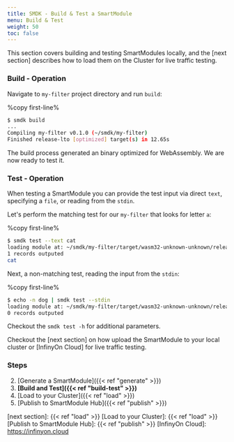 ```yaml
---
title: SMDK - Build & Test a SmartModule
menu: Build & Test
weight: 50
toc: false
---
```


This section covers building and testing SmartModules locally, and the [next section] describes how to load them on the Cluster for live traffic testing.


### Build - Operation

Navigate to `my-filter` project directory and run `build`:

%copy first-line%
```bash
$ smdk build
...
Compiling my-filter v0.1.0 (~/smdk/my-filter)
Finished release-lto [optimized] target(s) in 12.65s
```

The build process generated an binary optimized for WebAssembly. We are now ready to test it.

### Test - Operation

When testing a SmartModule you can provide the test input via direct `text`, specifying a `file`,
or reading from the `stdin`.

Let's perform the matching test for our `my-filter` that looks for letter `a`:

%copy first-line%
```bash
$ smdk test --text cat
loading module at: ~/smdk/my-filter/target/wasm32-unknown-unknown/release-lto/my_filter.wasm
1 records outputed
cat
```

Next, a non-matching test, reading the input from the `stdin`:

%copy first-line%
```bash
$ echo -n dog | smdk test --stdin
loading module at: ~/smdk/my-filter/target/wasm32-unknown-unknown/release-lto/my_filter.wasm
0 records outputed
```

Checkout the `smdk test -h` for additional parameters. 

Checkout the [next section] on how upload the SmartModule to your local cluster or [InfinyOn Cloud] for live traffic testing.

### Steps

2. [Generate a SmartModule]({{< ref "generate" >}})
3. **[Build and Test]({{< ref "build-test" >}})**
4. [Load to your Cluster]({{< ref "load" >}})
5. [Publish to SmartModule Hub]({{< ref "publish" >}})

[next section]: {{< ref "load" >}}
[Load to your Cluster]: {{< ref "load" >}}
[Publish to SmartModule Hub]: {{< ref "publish" >}}
[InfinyOn Cloud]: https://infinyon.cloud
